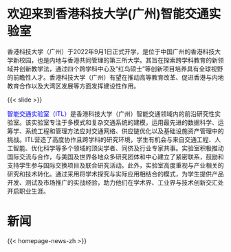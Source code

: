 # 欢迎来到香港科技大学(广州)智能交通实验室

香港科技大学（广州）于2022年9月1日正式开学，是位于中国广州的香港科技大学新校园，也是内地与香港共同管理的第三所大学。其旨在探索跨学科教育的新领域并创新教学法，通过四个跨学科中心及“红鸟硕士”等创新项目培养具有全球视野的前瞻性人才。香港科技大学（广州）有望在推动高等教育改革、促进香港与内地教育合作以及大湾区发展等方面发挥建设性作用。

{{< slide >}}

<span style="color: blue;">智能交通实验室（ITL）</span>是香港科技大学（广州）智能交通领域内的前沿研究性实验室。该实验室专注于多模式和复杂交通系统的建模，运用最先进的数据科学、运筹学、系统工程和管理方法应对交通网络、供应链优化以及基础设施资产管理中的挑战。ITL营造了高度协作且跨学科的研究环境，学生有机会与来自交通工程、人工智能、优化科学等多个领域的顶尖学者、同侪及行业专家共事。实验室积极推动国际交流与合作，与美国及世界各地众多研究团体和中心建立了紧密联系，鼓励和支持学生参与国际交换项目及联合研究活动。此外，实验室高度重视与产业相关的研究和技术转化。通过采用将学术探究与实际应用相结合的模式，为学生提供产品开发、测试及市场推广的实战经验，助力他们在学术界、工业界与技术创新交汇处开启职业生涯。

# 新闻

{{< homepage-news-zh >}}

<!--
# 快速访问

{{< quick-link-zh >}} -->

<center><script type='text/javascript' id='clustrmaps' src='//cdn.clustrmaps.com/map_v2.js?cl=71cdeb&w=200&t=tt&d=rHwZIUHygR7fCRFA70s67FSjavPKaWgpT9BDKPiXDm8&co=fafafa&ct=2e1c1c'></script></center>

